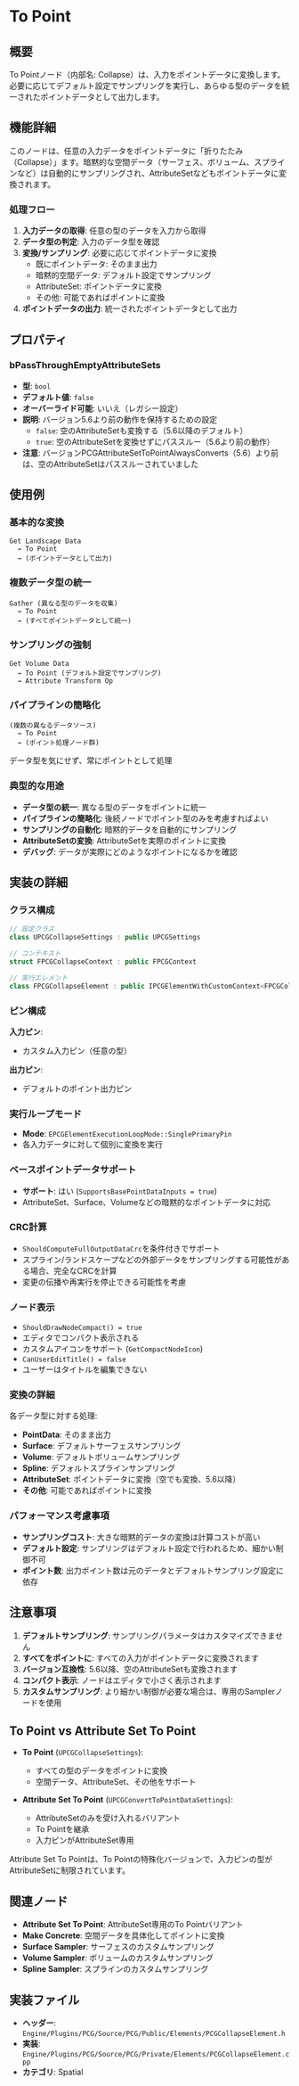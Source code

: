 # To Point

## 概要

To Pointノード（内部名: Collapse）は、入力をポイントデータに変換します。必要に応じてデフォルト設定でサンプリングを実行し、あらゆる型のデータを統一されたポイントデータとして出力します。

## 機能詳細

このノードは、任意の入力データをポイントデータに「折りたたみ（Collapse）」ます。暗黙的な空間データ（サーフェス、ボリューム、スプラインなど）は自動的にサンプリングされ、AttributeSetなどもポイントデータに変換されます。

### 処理フロー

1. **入力データの取得**: 任意の型のデータを入力から取得
2. **データ型の判定**: 入力のデータ型を確認
3. **変換/サンプリング**: 必要に応じてポイントデータに変換
   - 既にポイントデータ: そのまま出力
   - 暗黙的空間データ: デフォルト設定でサンプリング
   - AttributeSet: ポイントデータに変換
   - その他: 可能であればポイントに変換
4. **ポイントデータの出力**: 統一されたポイントデータとして出力

## プロパティ

### bPassThroughEmptyAttributeSets
- **型**: `bool`
- **デフォルト値**: `false`
- **オーバーライド可能**: いいえ（レガシー設定）
- **説明**: バージョン5.6より前の動作を保持するための設定
  - `false`: 空のAttributeSetも変換する（5.6以降のデフォルト）
  - `true`: 空のAttributeSetを変換せずにパススルー（5.6より前の動作）
- **注意**: バージョンPCGAttributeSetToPointAlwaysConverts（5.6）より前は、空のAttributeSetはパススルーされていました

## 使用例

### 基本的な変換

```
Get Landscape Data
  → To Point
  → (ポイントデータとして出力)
```

### 複数データ型の統一

```
Gather (異なる型のデータを収集)
  → To Point
  → (すべてポイントデータとして統一)
```

### サンプリングの強制

```
Get Volume Data
  → To Point (デフォルト設定でサンプリング)
  → Attribute Transform Op
```

### パイプラインの簡略化

```
(複数の異なるデータソース)
  → To Point
  → (ポイント処理ノード群)
```

データ型を気にせず、常にポイントとして処理

### 典型的な用途

- **データ型の統一**: 異なる型のデータをポイントに統一
- **パイプラインの簡略化**: 後続ノードでポイント型のみを考慮すればよい
- **サンプリングの自動化**: 暗黙的データを自動的にサンプリング
- **AttributeSetの変換**: AttributeSetを実際のポイントに変換
- **デバッグ**: データが実際にどのようなポイントになるかを確認

## 実装の詳細

### クラス構成

```cpp
// 設定クラス
class UPCGCollapseSettings : public UPCGSettings

// コンテキスト
struct FPCGCollapseContext : public FPCGContext

// 実行エレメント
class FPCGCollapseElement : public IPCGElementWithCustomContext<FPCGCollapseContext>
```

### ピン構成

**入力ピン**:
- カスタム入力ピン（任意の型）

**出力ピン**:
- デフォルトのポイント出力ピン

### 実行ループモード

- **Mode**: `EPCGElementExecutionLoopMode::SinglePrimaryPin`
- 各入力データに対して個別に変換を実行

### ベースポイントデータサポート

- **サポート**: はい (`SupportsBasePointDataInputs = true`)
- AttributeSet、Surface、Volumeなどの暗黙的なポイントデータに対応

### CRC計算

- `ShouldComputeFullOutputDataCrc`を条件付きでサポート
- スプライン/ランドスケープなどの外部データをサンプリングする可能性がある場合、完全なCRCを計算
- 変更の伝播や再実行を停止できる可能性を考慮

### ノード表示

- `ShouldDrawNodeCompact() = true`
- エディタでコンパクト表示される
- カスタムアイコンをサポート (`GetCompactNodeIcon`)
- `CanUserEditTitle() = false`
- ユーザーはタイトルを編集できない

### 変換の詳細

各データ型に対する処理:
- **PointData**: そのまま出力
- **Surface**: デフォルトサーフェスサンプリング
- **Volume**: デフォルトボリュームサンプリング
- **Spline**: デフォルトスプラインサンプリング
- **AttributeSet**: ポイントデータに変換（空でも変換、5.6以降）
- **その他**: 可能であればポイントに変換

### パフォーマンス考慮事項

- **サンプリングコスト**: 大きな暗黙的データの変換は計算コストが高い
- **デフォルト設定**: サンプリングはデフォルト設定で行われるため、細かい制御不可
- **ポイント数**: 出力ポイント数は元のデータとデフォルトサンプリング設定に依存

## 注意事項

1. **デフォルトサンプリング**: サンプリングパラメータはカスタマイズできません
2. **すべてをポイントに**: すべての入力がポイントデータに変換されます
3. **バージョン互換性**: 5.6以降、空のAttributeSetも変換されます
4. **コンパクト表示**: ノードはエディタで小さく表示されます
5. **カスタムサンプリング**: より細かい制御が必要な場合は、専用のSamplerノードを使用

## To Point vs Attribute Set To Point

- **To Point** (`UPCGCollapseSettings`):
  - すべての型のデータをポイントに変換
  - 空間データ、AttributeSet、その他をサポート

- **Attribute Set To Point** (`UPCGConvertToPointDataSettings`):
  - AttributeSetのみを受け入れるバリアント
  - To Pointを継承
  - 入力ピンがAttributeSet専用

Attribute Set To Pointは、To Pointの特殊化バージョンで、入力ピンの型がAttributeSetに制限されています。

## 関連ノード

- **Attribute Set To Point**: AttributeSet専用のTo Pointバリアント
- **Make Concrete**: 空間データを具体化してポイントに変換
- **Surface Sampler**: サーフェスのカスタムサンプリング
- **Volume Sampler**: ボリュームのカスタムサンプリング
- **Spline Sampler**: スプラインのカスタムサンプリング

## 実装ファイル

- **ヘッダー**: `Engine/Plugins/PCG/Source/PCG/Public/Elements/PCGCollapseElement.h`
- **実装**: `Engine/Plugins/PCG/Source/PCG/Private/Elements/PCGCollapseElement.cpp`
- **カテゴリ**: Spatial
